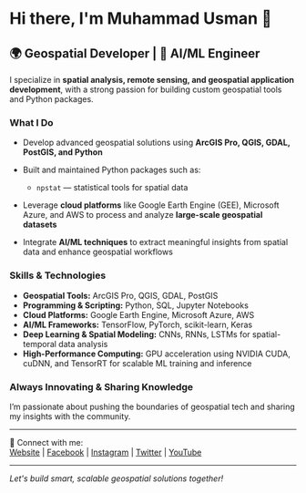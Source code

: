 # Hi there, I'm Muhammad Usman 👋

## 🌍 Geospatial Developer | 🤖 AI/ML Engineer

I specialize in **spatial analysis, remote sensing, and geospatial application development**, with a strong passion for building custom geospatial tools and Python packages.

### What I Do
- Develop advanced geospatial solutions using **ArcGIS Pro, QGIS, GDAL, PostGIS, and Python**
- Built and maintained Python packages such as:
  - `npstat` — statistical tools for spatial data  

- Leverage **cloud platforms** like Google Earth Engine (GEE), Microsoft Azure, and AWS to process and analyze **large-scale geospatial datasets**
- Integrate **AI/ML techniques** to extract meaningful insights from spatial data and enhance geospatial workflows

### Skills & Technologies
- **Geospatial Tools:** ArcGIS Pro, QGIS, GDAL, PostGIS  
- **Programming & Scripting:** Python, SQL, Jupyter Notebooks  
- **Cloud Platforms:** Google Earth Engine, Microsoft Azure, AWS  
- **AI/ML Frameworks:** TensorFlow, PyTorch, scikit-learn, Keras  
- **Deep Learning & Spatial Modeling:** CNNs, RNNs, LSTMs for spatial-temporal data analysis  
- **High-Performance Computing:** GPU acceleration using NVIDIA CUDA, cuDNN, and TensorRT for scalable ML training and inference  

### Always Innovating & Sharing Knowledge
I’m passionate about pushing the boundaries of geospatial tech and sharing my insights with the community.

---

📍 Connect with me:  
[Website](https://OsAfzal.github.io) | [Facebook](https://facebook.com/OsAfzal) | [Instagram](https://instagram.com/OsAfzal) | [Twitter](https://twitter.com/OsAfzal) | [YouTube](https://youtube.com/OsAfzal)

---

*Let's build smart, scalable geospatial solutions together!*
